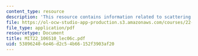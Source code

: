```yaml
---
content_type: resource
description: 'This resource contains information related to scattering laws / SANS. '
file: https://ol-ocw-studio-app-production.s3.amazonaws.com/courses/22-106-neutron-interactions-and-applications-spring-2010/538962406e46d2c54b66152f3903af20_MIT22_106S10_lec06c.pdf
file_type: application/pdf
resourcetype: Document
title: MIT22_106S10_lec06c.pdf
uid: 53896240-6e46-d2c5-4b66-152f3903af20
---
```

